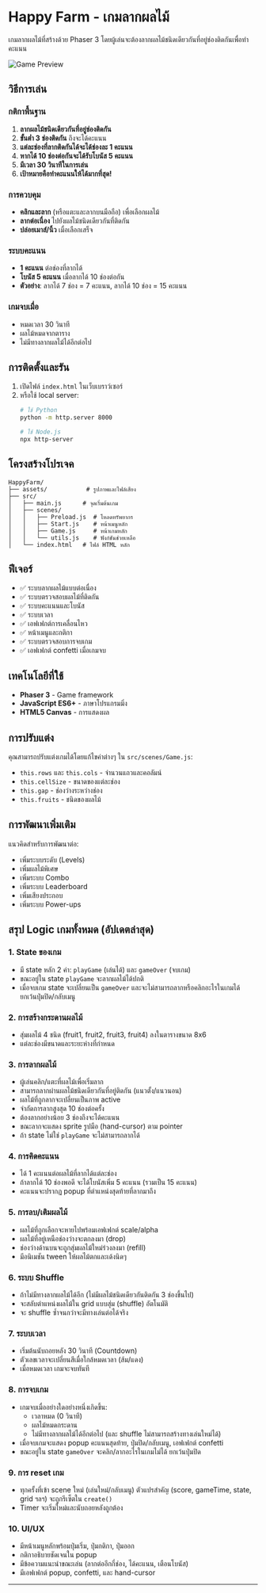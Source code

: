# Happy Farm - เกมลากผลไม้

เกมลากผลไม้ที่สร้างด้วย Phaser 3 โดยผู้เล่นจะต้องลากผลไม้ชนิดเดียวกันที่อยู่ช่องติดกันเพื่อทำคะแนน

![Game Preview]([https://github.com/your_username/your_repository/blob/main/logo.png](https://img5.pic.in.th/file/secure-sv1/Screenshot-2025-07-01-141058.png))

## วิธีการเล่น

### กติกาพื้นฐาน
1. **ลากผลไม้ชนิดเดียวกันที่อยู่ช่องติดกัน**
2. **ขั้นต่ำ 3 ช่องติดกัน** ถึงจะได้คะแนน
3. **แต่ละช่องที่ลากติดกันได้จะได้ช่องละ 1 คะแนน**
4. **หากได้ 10 ช่องต่อกันจะได้รับโบนัส 5 คะแนน**
5. **มีเวลา 30 วินาทีในการเล่น**
6. **เป้าหมายคือทำคะแนนให้ได้มากที่สุด!**

### การควบคุม
- **คลิกและลาก** (หรือแตะและลากบนมือถือ) เพื่อเลือกผลไม้
- **ลากต่อเนื่อง** ไปยังผลไม้ชนิดเดียวกันที่ติดกัน
- **ปล่อยเมาส์/นิ้ว** เมื่อเลือกเสร็จ

### ระบบคะแนน
- **1 คะแนน** ต่อช่องที่ลากได้
- **โบนัส 5 คะแนน** เมื่อลากได้ 10 ช่องต่อกัน
- **ตัวอย่าง**: ลากได้ 7 ช่อง = 7 คะแนน, ลากได้ 10 ช่อง = 15 คะแนน

### เกมจบเมื่อ
- หมดเวลา 30 วินาที
- ผลไม้หมดจากตาราง
- ไม่มีทางลากผลไม้ได้อีกต่อไป

## การติดตั้งและรัน

1. เปิดไฟล์ `index.html` ในเว็บเบราว์เซอร์
2. หรือใช้ local server:
   ```bash
   # ใช้ Python
   python -m http.server 8000
   
   # ใช้ Node.js
   npx http-server
   ```

## โครงสร้างโปรเจค

```
HappyFarm/
├── assets/           # รูปภาพและไฟล์เสียง
├── src/
│   ├── main.js      # จุดเริ่มต้นเกม
│   ├── scenes/
│   │   ├── Preload.js  # โหลดทรัพยากร
│   │   ├── Start.js    # หน้าเมนูหลัก
│   │   ├── Game.js     # หน้าเกมหลัก
│   │   └── utils.js    # ฟังก์ชันช่วยเหลือ
│   └── index.html   # ไฟล์ HTML หลัก
```

## ฟีเจอร์

- ✅ ระบบลากผลไม้แบบต่อเนื่อง
- ✅ ระบบตรวจสอบผลไม้ที่ติดกัน
- ✅ ระบบคะแนนและโบนัส
- ✅ ระบบเวลา
- ✅ เอฟเฟกต์การเคลื่อนไหว
- ✅ หน้าเมนูและกติกา
- ✅ ระบบตรวจสอบการจบเกม
- ✅ เอฟเฟกต์ confetti เมื่อเกมจบ

## เทคโนโลยีที่ใช้

- **Phaser 3** - Game framework
- **JavaScript ES6+** - ภาษาโปรแกรมมิ่ง
- **HTML5 Canvas** - การแสดงผล

## การปรับแต่ง

คุณสามารถปรับแต่งเกมได้โดยแก้ไขค่าต่างๆ ใน `src/scenes/Game.js`:

- `this.rows` และ `this.cols` - จำนวนแถวและคอลัมน์
- `this.cellSize` - ขนาดของแต่ละช่อง
- `this.gap` - ช่องว่างระหว่างช่อง
- `this.fruits` - ชนิดของผลไม้

## การพัฒนาเพิ่มเติม

แนวคิดสำหรับการพัฒนาต่อ:
- เพิ่มระบบระดับ (Levels)
- เพิ่มผลไม้พิเศษ
- เพิ่มระบบ Combo
- เพิ่มระบบ Leaderboard
- เพิ่มเสียงประกอบ
- เพิ่มระบบ Power-ups 

## สรุป Logic เกมทั้งหมด (อัปเดตล่าสุด)

### 1. State ของเกม
- มี state หลัก 2 ค่า: `playGame` (เล่นได้) และ `gameOver` (จบเกม)
- ขณะอยู่ใน state `playGame` จะลากผลไม้ได้ปกติ
- เมื่อจบเกม state จะเปลี่ยนเป็น `gameOver` และจะไม่สามารถลากหรือคลิกอะไรในเกมได้ ยกเว้นปุ่มปิด/กลับเมนู

### 2. การสร้างกระดานผลไม้
- สุ่มผลไม้ 4 ชนิด (fruit1, fruit2, fruit3, fruit4) ลงในตารางขนาด 8x6
- แต่ละช่องมีขนาดและระยะห่างที่กำหนด

### 3. การลากผลไม้
- ผู้เล่นคลิก/แตะที่ผลไม้เพื่อเริ่มลาก
- สามารถลากผ่านผลไม้ชนิดเดียวกันที่อยู่ติดกัน (แนวตั้ง/แนวนอน)
- ผลไม้ที่ถูกลากจะเปลี่ยนเป็นภาพ active
- จำกัดการลากสูงสุด 10 ช่องต่อครั้ง
- ต้องลากอย่างน้อย 3 ช่องถึงจะได้คะแนน
- ขณะลากจะแสดง sprite รูปมือ (hand-cursor) ตาม pointer
- ถ้า state ไม่ใช่ `playGame` จะไม่สามารถลากได้

### 4. การคิดคะแนน
- ได้ 1 คะแนนต่อผลไม้ที่ลากได้แต่ละช่อง
- ถ้าลากได้ 10 ช่องพอดี จะได้โบนัสเพิ่ม 5 คะแนน (รวมเป็น 15 คะแนน)
- คะแนนจะปรากฏ popup ที่ตำแหน่งสุดท้ายที่ลากมาถึง

### 5. การลบ/เติมผลไม้
- ผลไม้ที่ถูกเลือกจะหายไปพร้อมเอฟเฟกต์ scale/alpha
- ผลไม้ที่อยู่เหนือช่องว่างจะตกลงมา (drop)
- ช่องว่างด้านบนจะถูกสุ่มผลไม้ใหม่ร่วงลงมา (refill)
- มีอนิเมชัน tween ให้ผลไม้ตกและเด้งนิดๆ

### 6. ระบบ Shuffle
- ถ้าไม่มีทางลากผลไม้ได้อีก (ไม่มีผลไม้ชนิดเดียวกันติดกัน 3 ช่องขึ้นไป)
- จะสลับตำแหน่งผลไม้ใน grid แบบสุ่ม (shuffle) อัตโนมัติ
- จะ shuffle ซ้ำจนกว่าจะมีทางเล่นต่อได้จริง

### 7. ระบบเวลา
- เริ่มต้นนับถอยหลัง 30 วินาที (Countdown)
- ตัวเลขเวลาจะเปลี่ยนสีเมื่อใกล้หมดเวลา (ส้ม/แดง)
- เมื่อหมดเวลา เกมจะจบทันที

### 8. การจบเกม
- เกมจบเมื่ออย่างใดอย่างหนึ่งเกิดขึ้น:
  - เวลาหมด (0 วินาที)
  - ผลไม้หมดกระดาน
  - ไม่มีทางลากผลไม้ได้อีกต่อไป (และ shuffle ไม่สามารถสร้างทางเล่นใหม่ได้)
- เมื่อจบเกมจะแสดง popup คะแนนสุดท้าย, ปุ่มปิด/กลับเมนู, เอฟเฟกต์ confetti
- ขณะอยู่ใน state `gameOver` จะคลิก/ลากอะไรในเกมไม่ได้ ยกเว้นปุ่มปิด

### 9. การ reset เกม
- ทุกครั้งที่เข้า scene ใหม่ (เล่นใหม่/กลับเมนู) ตัวแปรสำคัญ (score, gameTime, state, grid ฯลฯ) จะถูกรีเซ็ตใน `create()`
- Timer จะเริ่มใหม่และนับถอยหลังถูกต้อง

### 10. UI/UX
- มีหน้าเมนูหลักพร้อมปุ่มเริ่ม, ปุ่มกติกา, ปุ่มออก
- กติกาอธิบายชัดเจนใน popup
- มีข้อความแนะนำขณะเล่น (ลากต่ออีกกี่ช่อง, ได้คะแนน, เตือนโบนัส)
- มีเอฟเฟกต์ popup, confetti, และ hand-cursor

--- 
